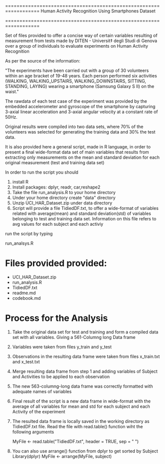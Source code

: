 ==================================================================
Human Activity Recognition Using Smartphones Dataset

==================================================================

Set of files provided to offer a concise way of certain variables resulting of  measurement
from tests made by DITEN - Universit‡ degli Studi di Genova over a group of individuals to
evaluate experiments on Human Activity Recognition

As per the source of the information:

"The experiments have been carried out with a group of 30 volunteers within an age bracket of 19-48 years.
Each person performed six activities (WALKING, WALKING_UPSTAIRS, WALKING_DOWNSTAIRS, SITTING, STANDING, LAYING) wearing
a smartphone (Samsung Galaxy S II) on the waist."

The rawdata of each test case of the experiment was provided by the embedded accelerometer and gyroscope of the smartphone by
capturing 3-axial linear acceleration and 3-axial angular velocity at a constant rate of 50Hz.

Original results were compiled into two data sets, where 70% of the volunteers was selected for generating the training data and
30% the test data.

It is also provided here a general script, made in R language, in order to present a final wide-format data set of main variables
that results from extracting only  measurements on the mean and standard deviation for each original measurement (test and training data set)



In order to run the script you should

1. install R
2. Install packages: dplyr, readr, car,reshape2
3. Take the file run_analysis.R to your home directory
4. Under your home directory create "data" directory
3. Unzip UCI_HAR_Dataset.zip under data directory 
4. Script will provide a file TidiedDF.txt, to offer a wide-format of variables related with average(mean) and standard deviation(std)
   of variables belonging to test and training data set. Information on this file refers to avg values for each subject and each activiy


 run the script by typing

 run_analsys.R




Files provided provided:
======================================
- UCI_HAR_Dataset.zip
- run_analysis.R
- TidiedDF.txt
- readme.md
- codebook.md



Process for the Analysis
======================================

1. Take the original data set for test and training and form a compiled data set with all variables. Giving a 561-Columng long
Data frame

2. Variables were taken from files y_train and y_test

2. Observations in the resulting data frame were taken from files x_train.txt and x_test.txt

2. Merge resulting data frame from step 1 and adding variables of Subject and Activities to be applied to each observation

4. The new 563-columng-long data frame was correctly formatted with adequate names of variables

5. Final result of the script is a new data frame in wide-format with the average of all variables for mean and std for each subject and
each Activity of the experiment

6. The resulted data frame is locally saved in the working directory as TidiedDF.txt file. Read the file with read.table() function wiht the following arguments

    MyFile <- read.table("TidiedDF.txt", header = TRUE, sep = " ")

7. You can also use arrange() function from dplyr to get sorted by Subject
    Library(dplyr)
    MyFile <- arrange(MyFile, subject)
